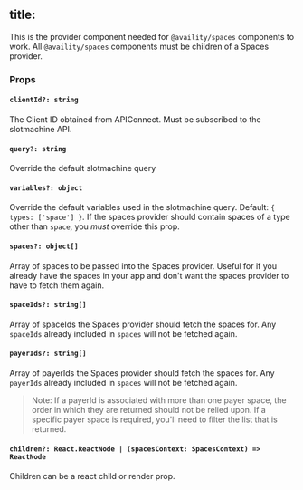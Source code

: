 ## <!-- TODO: SpacesLink docs -->

## title: <Space />

This is the provider component needed for `@availity/spaces` components to work. All `@availity/spaces` components must be children of a Spaces provider.

### Props

#### `clientId?: string`

The Client ID obtained from APIConnect. Must be subscribed to the slotmachine API.

#### `query?: string`

Override the default slotmachine query

#### `variables?: object`

Override the default variables used in the slotmachine query. Default: `{ types: ['space'] }`. If the spaces provider should contain spaces of a type other than `space`, you _must_ override this prop.

#### `spaces?: object[]`

Array of spaces to be passed into the Spaces provider. Useful for if you already have the spaces in your app and don't want the spaces provider to have to fetch them again.

#### `spaceIds?: string[]`

Array of spaceIds the Spaces provider should fetch the spaces for. Any `spaceIds` already included in `spaces` will not be fetched again.

#### `payerIds?: string[]`

Array of payerIds the Spaces provider should fetch the spaces for. Any `payerIds` already included in `spaces` will not be fetched again.

> Note: If a payerId is associated with more than one payer space, the order in which they are returned should not be relied upon. If a specific payer space is required, you'll need to filter the list that is returned.

#### `children?: React.ReactNode | (spacesContext: SpacesContext) => ReactNode`

Children can be a react child or render prop.
